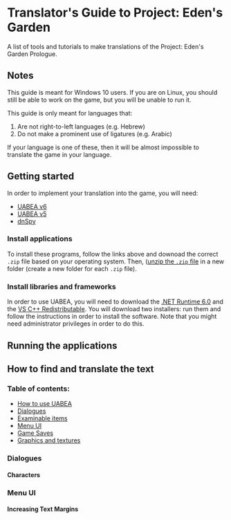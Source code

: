 # Translator's Guide to Project: Eden's Garden
A list of tools and tutorials to make translations of the Project: Eden's Garden Prologue.
## Notes
This guide is meant for Windows 10 users. If you are on Linux, you should still be able to work on the game, but you will be unable to run it.

This guide is only meant for languages that:
1. Are not right-to-left languages (e.g. Hebrew)
2. Do not make a prominent use of ligatures (e.g. Arabic)

If your language is one of these, then it will be almost impossible to translate the game in your language.

## Getting started
In order to implement your translation into the game, you will need:
* [UABEA v6](https://github.com/nesrak1/UABEA/releases/tag/v6)
* [UABEA v5](https://github.com/nesrak1/UABEA/releases/tag/v5)
* [dnSpy](https://github.com/dnSpy/dnSpy/releases/tag/v6.1.8)

### Install applications
To install these programs, follow the links above and downoad the correct `.zip` file based on your operating system. Then, ([unzip the `.zip` file](https://support.microsoft.com/en-us/windows/zip-and-unzip-files-f6dde0a7-0fec-8294-e1d3-703ed85e7ebc) in a new folder \(create a new folder for each `.zip` file\).

### Install libraries and frameworks
In order to use UABEA, you will need to download the [.NET Runtime 6.0](https://dotnet.microsoft.com/en-us/download/dotnet/6.0) and the [VS C++ Redistributable](https://aka.ms/vs/17/release/vc_redist.x64.exe). You will download two installers: run them and follow the instructions in order to install the software. Note that you might need administrator privileges in order to do this.

## Running the applications

## How to find and translate the text
### Table of contents:
* [How to use UABEA](uabea.md)
* [Dialogues](#dialogues)
* [Examinable items](examinable-items.md)
* [Menu UI](#menu-ui)
* [Game Saves](game-saves.md)
* [Graphics and textures](graphics-and-textures.md)
### Dialogues
#### Characters
### Menu UI
#### Increasing Text Margins
